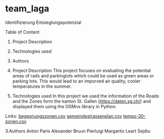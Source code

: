 # team_laga

Identifizierung Entsieglungspotenzial

Table of Content
1. Project Description
2. Technologies used
3. Authors


1. Project Description
    This project focuses on evaluating the potential areas of rads and parkinglots which could be used as green areas or parking lots.
    This would lead to an imporved air quality, cooler temperatures in the summer.

2. Technologies used
    In this project we used the information of the Roads and the Zones form the kanton St. Gallen (https://daten.sg.ch/) and displayed them using the OSMnx library in         Python.

Links: 
[begegnungszonen.csv](https://daten.sg.ch/explore/dataset/begegnungszonen%40stadt-stgallen/export/?disjunctive.gebiet&dataChart=eyJxdWVyaWVzIjpbeyJjaGFydHMiOlt7InR5cGUiOiJjb2x1bW4iLCJmdW5jIjoiQ09VTlQiLCJzY2llbnRpZmljRGlzcGxheSI6dHJ1ZSwiY29sb3IiOiIjZmYwMDAwIn1dLCJ4QXhpcyI6InJlYWxpc2llcnQiLCJtYXhwb2ludHMiOiIiLCJ0aW1lc2NhbGUiOiJ5ZWFyIiwic29ydCI6IiIsImNvbmZpZyI6eyJkYXRhc2V0IjoiYmVnZWdudW5nc3pvbmVuQHN0YWR0LXN0Z2FsbGVuIiwib3B0aW9ucyI6eyJkaXNqdW5jdGl2ZS5nZWJpZXQiOnRydWV9fX1dLCJkaXNwbGF5TGVnZW5kIjp0cnVlLCJhbGlnbk1vbnRoIjp0cnVlfQ%3D%3D)
[gemeindestrassenplan.csv](https://daten.sg.ch/explore/dataset/gemeindestrassenplan%40stadt-stgallen/export/?disjunctive.strassenkl&disjunctive.strassenna&disjunctive.strassennr)
[tempo-30-zonen.csv](https://daten.sg.ch/explore/dataset/tempo-30-zonen%40stadt-stgallen/export/)

3.Authors
    Anton Paris
    Alexander Bruun
    Pierluigi Margarito
    Leart Sejdiu
